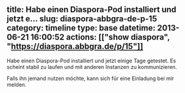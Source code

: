 title: Habe einen Diaspora-Pod installiert und jetzt e...
slug: diaspora-abbgra-de-p-15
category: timeline
type: base
datetime: 2013-06-21 16:00:52
actions: [["show diaspora", "https://diaspora.abbgra.de/p/15"]]
---
Habe einen Diaspora-Pod installiert und jetzt einige Tage getestet.
Es scheint stabil zu laufen und mit anderen Instanzen zu kommunizieren.

Falls ihn jemand nutzen möchte, kann sich für eine Einladung bei mir melden.
